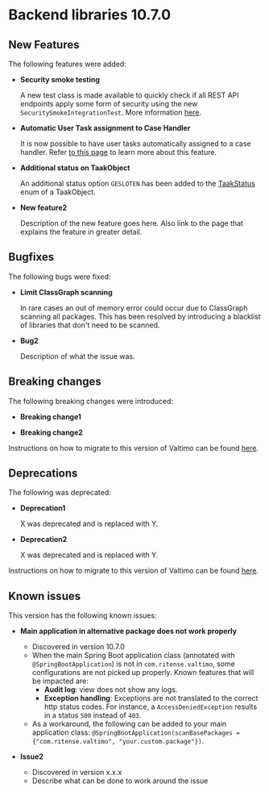 # Backend libraries 10.7.0

## New Features

The following features were added:

* **Security smoke testing**

  A new test class is made available to quickly check if all REST API endpoints apply some form of security using the
  new `SecuritySmokeIntegrationTest`. More information [here](/extending-valtimo/test-utils-common/security-testing.md).

* **Automatic User Task assignment to Case Handler**

  It is now possible to have user tasks automatically assigned to a case handler.
  Refer [to this page](/using-valtimo/document/automatic-task-assignment.md) to learn more about this feature.

* **Additional status on TaakObject**

  An additional status option `GESLOTEN` has been added to the 
  [TaakStatus](https://github.com/valtimo-platform/valtimo-backend-libraries/blob/main/zgw/portaaltaak/src/main/kotlin/com/ritense/portaaltaak/TaakObject.kt#L49)
  enum of a TaakObject.

* **New feature2**

  Description of the new feature goes here.
  Also link to the page that explains the feature in greater detail.

## Bugfixes

The following bugs were fixed:

* **Limit ClassGraph scanning**

  In rare cases an out of memory error could occur due to ClassGraph scanning all packages. This has been resolved by
  introducing a blacklist of libraries that don't need to be scanned.

* **Bug2**

  Description of what the issue was.

## Breaking changes

The following breaking changes were introduced:

* **Breaking change1**

* **Breaking change2**

Instructions on how to migrate to this version of Valtimo can be found [here](migration.md).

## Deprecations

The following was deprecated:

* **Deprecation1**

  X was deprecated and is replaced with Y.

* **Deprecation2**

  X was deprecated and is replaced with Y.

Instructions on how to migrate to this version of Valtimo can be found [here](migration.md).

## Known issues

This version has the following known issues:

* **Main application in alternative package does not work properly**
  * Discovered in version 10.7.0
  * When the main Spring Boot application class (annotated with `@SpringBootApplication`) is not
    in `com.ritense.valtimo`, some configurations are not picked up properly. Known features that will be impacted are:
    * **Audit log**: view does not show any logs.
    * **Exception handling**: Exceptions are not translated to the correct http status codes. For instance,
      a `AccessDeniedException` results in a status `500` instead of `403`.
  * As a workaround, the following can be added to your main application
    class: `@SpringBootApplication(scanBasePackages = {"com.ritense.valtimo", "your.custom.package"})`.

* **Issue2**
    * Discovered in version x.x.x
    * Describe what can be done to work around the issue
